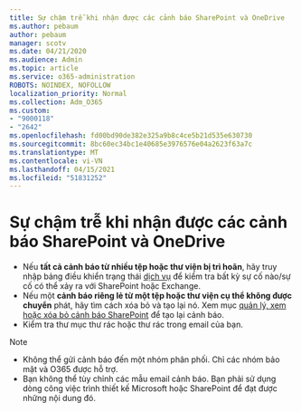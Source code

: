 ```yaml
---
title: Sự chậm trễ khi nhận được các cảnh báo SharePoint và OneDrive
ms.author: pebaum
author: pebaum
manager: scotv
ms.date: 04/21/2020
ms.audience: Admin
ms.topic: article
ms.service: o365-administration
ROBOTS: NOINDEX, NOFOLLOW
localization_priority: Normal
ms.collection: Adm_O365
ms.custom:
- "9000118"
- "2642"
ms.openlocfilehash: fd00bd90de382e325a9b8c4ce5b21d535e630730
ms.sourcegitcommit: 8bc60ec34bc1e40685e3976576e04a2623f63a7c
ms.translationtype: MT
ms.contentlocale: vi-VN
ms.lasthandoff: 04/15/2021
ms.locfileid: "51831252"
---
```

# <a name="delays-in-receiving-sharepoint-and-onedrive-alerts"></a>Sự chậm trễ khi nhận được các cảnh báo SharePoint và OneDrive

- Nếu **tất cả cảnh báo từ nhiều tệp hoặc thư viện bị trì hoãn**, hãy truy nhập bảng điều khiển trạng thái [dịch vụ](https://portal.office.com/adminportal/home?ref=/servicehealth) để kiểm tra bất kỳ sự cố nào/sự cố có thể xảy ra với SharePoint hoặc Exchange.
- Nếu một **cảnh báo riêng lẻ từ một tệp hoặc thư viện cụ thể không được chuyển** phát, hãy tìm cách xóa bỏ và tạo lại nó. Xem mục [quản lý, xem hoặc xóa bỏ cảnh báo SharePoint](https://support.microsoft.com/office/99dfb19c-9a90-4a8c-aba1-aa8c8afb0de2) để tạo lại cảnh báo.
- Kiểm tra thư mục thư rác hoặc thư rác trong email của bạn.

> [!NOTE]
> - Không thể gửi cảnh báo đến một nhóm phân phối. Chỉ các nhóm bảo mật và O365 được hỗ trợ.
> - Bạn không thể tùy chỉnh các mẫu email cảnh báo. Bạn phải sử dụng dòng công việc trình thiết kế Microsoft hoặc SharePoint để đạt được những nội dung đó.
